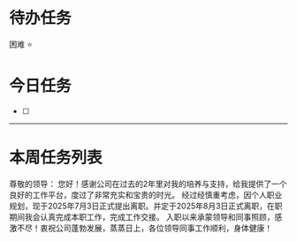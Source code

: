 # 待办任务


困难
⭐

# 今日任务
- [ ] 




------
# 本周任务列表





















尊敬的领导：
您好！感谢公司在过去的2年里对我的培养与支持，给我提供了一个良好的工作平台，度过了非常充实和宝贵的时光。
经过经慎重考虑，因个人职业规划，现于2025年7月3日正式提出离职。并定于2025年8月3日正式离职，在职期间我会认真完成本职工作，完成工作交接。
入职以来承蒙领导和同事照顾，感激不尽！衷祝公司蓬勃发展，蒸蒸日上，各位领导同事工作顺利，身体健康！